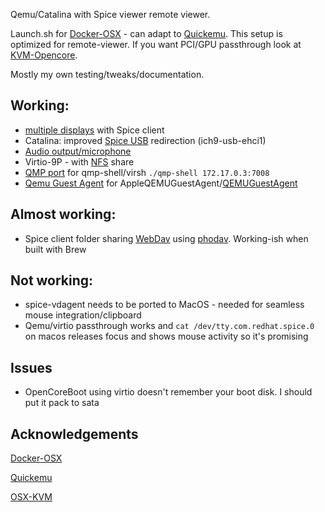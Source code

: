 Qemu/Catalina with Spice viewer remote viewer. 

Launch.sh for [Docker-OSX](https://github.com/sickcodes/Docker-OSX) - can adapt to [Quickemu](https://github.com/wimpysworld/quickemu). This setup is optimized for remote-viewer. If you want PCI/GPU passthrough look at [KVM-Opencore](https://github.com/thenickdude/KVM-Opencore). 

Mostly my own testing/tweaks/documentation.

## Working: 

- [multiple displays](https://github.com/jpmorrison/OSX-Qemu/issues/2) with Spice client
- Catalina: improved [Spice USB](https://github.com/jpmorrison/OSX-Qemu/issues/5#issue-1035464801) redirection (ich9-usb-ehci1)
- [Audio output/microphone](https://github.com/jpmorrison/OSX-Qemu/issues/4#issue-1035457873)
- Virtio-9P - with [NFS](https://github.com/jpmorrison/OSX-Qemu/issues/8#issue-1037696046) share
- [QMP port](https://github.com/jpmorrison/OSX-Qemu/issues/3#issue-1035396452) for qmp-shell/virsh  `./qmp-shell 172.17.0.3:7008`
- [Qemu Guest Agent](https://github.com/jpmorrison/OSX-Qemu/issues/6#issue-1035504816) for AppleQEMUGuestAgent/[QEMUGuestAgent](https://wiki.qemu.org/Features/GuestAgent)

## Almost working:

- Spice client folder sharing [WebDav](https://github.com/jpmorrison/OSX-Qemu/issues/7#issue-1035603758) using [phodav](https://gitlab.gnome.org/jpmorrison/phodav). Working-ish when built with Brew

## Not working:

- spice-vdagent needs to be ported to MacOS - needed for seamless mouse integration/clipboard
- Qemu/virtio passthrough works and `cat /dev/tty.com.redhat.spice.0` on macos releases focus and shows mouse activity so it's promising

## Issues

- OpenCoreBoot using virtio doesn't remember your boot disk. I should put it pack to sata

## Acknowledgements

 [Docker-OSX](https://github.com/sickcodes/Docker-OSX) 
 
 [Quickemu](https://github.com/wimpysworld/quickemu)
 
 [OSX-KVM](https://github.com/kholia/OSX-KVM)
 
 
